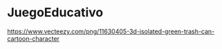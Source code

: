 # JuegoEducativo

https://www.vecteezy.com/png/11630405-3d-isolated-green-trash-can-cartoon-character
